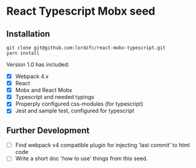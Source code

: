 # React Typescript Mobx seed

## Installation

```
git clone git@github.com:lordzfc/react-mobx-typescript.git  
yarn install
```


Version 1.0 has included:

- [x] Webpack 4.x
- [x] React
- [x] Mobx and React Mobx
- [x] Typescript and needed typings
- [x] Properply configured css-modules (for typescript)
- [x] Jest and sample test, configured for typescript

## Further Development

- [ ] Find webpack v4 compatible plugin for injecting 'last commit' to html code
- [ ] Write a short doc 'how to use' things from this seed.